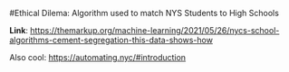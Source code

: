#Ethical Dilema: Algorithm used to match NYS Students to High Schools

**Link**: https://themarkup.org/machine-learning/2021/05/26/nycs-school-algorithms-cement-segregation-this-data-shows-how

Also cool: https://automating.nyc/#introduction